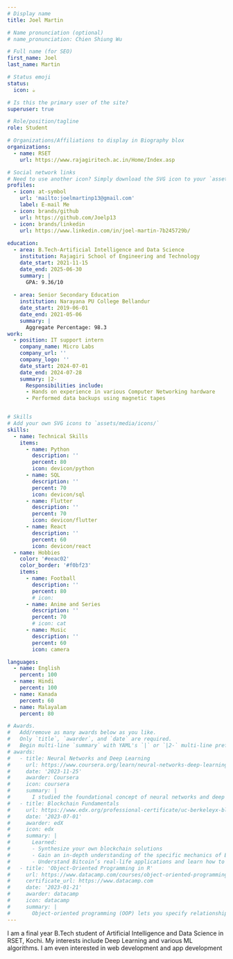 ```yaml
---
# Display name
title: Joel Martin

# Name pronunciation (optional)
# name_pronunciation: Chien Shiung Wu

# Full name (for SEO)
first_name: Joel
last_name: Martin

# Status emoji
status:
  icon: ☕️

# Is this the primary user of the site?
superuser: true

# Role/position/tagline
role: Student

# Organizations/Affiliations to display in Biography blox
organizations:
  - name: RSET
    url: https://www.rajagiritech.ac.in/Home/Index.asp

# Social network links
# Need to use another icon? Simply download the SVG icon to your `assets/media/icons/` folder.
profiles:
  - icon: at-symbol
    url: 'mailto:joelmartinp13@gmail.com'
    label: E-mail Me  
  - icon: brands/github
    url: https://github.com/Joelp13
  - icon: brands/linkedin
    url: https://www.linkedin.com/in/joel-martin-7b245729b/
  
education:
  - area: B.Tech-Artificial Intelligence and Data Science
    institution: Rajagiri School of Engineering and Technology
    date_start: 2021-11-15
    date_end: 2025-06-30
    summary: |
      GPA: 9.36/10
    
  - area: Senior Secondary Education
    institution: Narayana PU College Bellandur
    date_start: 2019-06-01
    date_end: 2021-05-06
    summary: |
      Aggregate Percentage: 98.3      
work:
  - position: IT support intern
    company_name: Micro Labs
    company_url: ''
    company_logo: ''
    date_start: 2024-07-01
    date_end: 2024-07-28
    summary: |2-
      Responsibilities include:
      - Hands on experience in various Computer Networking hardware
      - Performed data backups using magnetic tapes


# Skills
# Add your own SVG icons to `assets/media/icons/`
skills:
  - name: Technical Skills
    items:
      - name: Python
        description: ''
        percent: 80
        icon: devicon/python
      - name: SQL
        description: ''
        percent: 70
        icon: devicon/sql
      - name: Flutter
        description: ''
        percent: 70
        icon: devicon/flutter
      - name: React
        description: ''
        percent: 60
        icon: devicon/react
  - name: Hobbies
    color: '#eeac02'
    color_border: '#f0bf23'
    items:
      - name: Football
        description: ''
        percent: 80
        # icon: 
      - name: Anime and Series
        description: ''
        percent: 70
        # icon: cat
      - name: Music
        description: ''
        percent: 60
        icon: camera

languages:
  - name: English
    percent: 100
  - name: Hindi
    percent: 100
  - name: Kanada
    percent: 60
  - name: Malayalam
    percent: 80

# Awards.
#   Add/remove as many awards below as you like.
#   Only `title`, `awarder`, and `date` are required.
#   Begin multi-line `summary` with YAML's `|` or `|2-` multi-line prefix and indent 2 spaces below.
# awards:
#   - title: Neural Networks and Deep Learning
#     url: https://www.coursera.org/learn/neural-networks-deep-learning
#     date: '2023-11-25'
#     awarder: Coursera
#     icon: coursera
#     summary: |
#       I studied the foundational concept of neural networks and deep learning. By the end, I was familiar with the significant technological trends driving the rise of deep learning; build, train, and apply fully connected deep neural networks; implement efficient (vectorized) neural networks; identify key parameters in a neural network’s architecture; and apply deep learning to your own applications.
#   - title: Blockchain Fundamentals
#     url: https://www.edx.org/professional-certificate/uc-berkeleyx-blockchain-fundamentals
#     date: '2023-07-01'
#     awarder: edX
#     icon: edx
#     summary: |
#       Learned:
#       - Synthesize your own blockchain solutions
#       - Gain an in-depth understanding of the specific mechanics of Bitcoin
#       - Understand Bitcoin’s real-life applications and learn how to attack and destroy Bitcoin, Ethereum, smart contracts and Dapps, and alternatives to Bitcoin’s Proof-of-Work consensus algorithm
#   - title: 'Object-Oriented Programming in R'
#     url: https://www.datacamp.com/courses/object-oriented-programming-with-s3-and-r6-in-r
#     certificate_url: https://www.datacamp.com
#     date: '2023-01-21'
#     awarder: datacamp
#     icon: datacamp
#     summary: |
#       Object-oriented programming (OOP) lets you specify relationships between functions and the objects that they can act on, helping you manage complexity in your code. This is an intermediate level course, providing an introduction to OOP, using the S3 and R6 systems. S3 is a great day-to-day R programming tool that simplifies some of the functions that you write. R6 is especially useful for industry-specific analyses, working with web APIs, and building GUIs.
---
```


I am a final year B.Tech student of Artificial Intelligence and Data Science in RSET, Kochi. My interests include Deep Learning and various ML algorithms. I am even interested in web development and app development
